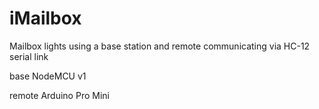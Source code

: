 # iMailbox

Mailbox lights using a base station and remote communicating via HC-12 serial link

base
NodeMCU v1

remote
Arduino Pro Mini
